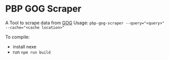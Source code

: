 # PBP GOG Scraper

A Tool to scrape data from [GOG](https://gog.com)
Usage: `pbp-gog-scraper --query="<query>" --cache="<cache location>"`

To compile:

 - install nexe
 - run `npm run build`